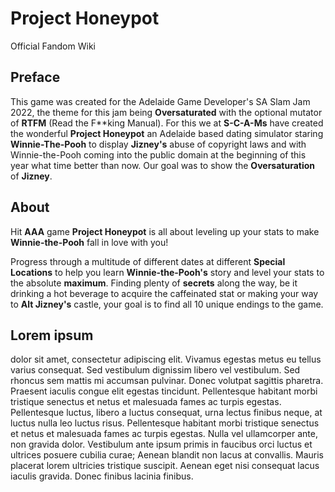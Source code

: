
# Project Honeypot

Official Fandom Wiki

## Preface ##

This game was created for the Adelaide Game Developer's SA Slam Jam 2022, the theme for this jam being **Oversaturated** with the optional mutator of **RTFM** (Read the F\*\*king Manual). For this we at **S-C-A-Ms** have created the wonderful **Project Honeypot** an Adelaide based dating simulator staring **Winnie-The-Pooh** to display **Jizney's** abuse of copyright laws and with Winnie-the-Pooh coming into the public domain at the beginning of this year what time better than now. Our goal was to show the **Oversaturation** of **Jizney**.

## About ##

Hit **AAA** game **Project Honeypot** is all about leveling up your stats to make **Winnie-the-Pooh** fall in love with you!

Progress through a multitude of different dates at different **Special Locations** to help you learn **Winnie-the-Pooh's** story and level your stats to the absolute **maximum**. Finding plenty of **secrets** along the way, be it drinking a hot beverage to acquire the caffeinated stat or making your way to **Alt Jizney's** castle, your goal is to find all 10 unique endings to the game.

## Lorem ipsum ##

dolor sit amet, consectetur adipiscing elit. Vivamus egestas metus eu tellus varius consequat. Sed vestibulum dignissim libero vel vestibulum. Sed rhoncus sem mattis mi accumsan pulvinar. Donec volutpat sagittis pharetra. Praesent iaculis congue elit egestas tincidunt. Pellentesque habitant morbi tristique senectus et netus et malesuada fames ac turpis egestas. Pellentesque luctus, libero a luctus consequat, urna lectus finibus neque, at luctus nulla leo luctus risus. Pellentesque habitant morbi tristique senectus et netus et malesuada fames ac turpis egestas. Nulla vel ullamcorper ante, non gravida dolor. Vestibulum ante ipsum primis in faucibus orci luctus et ultrices posuere cubilia curae; Aenean blandit non lacus at convallis. Mauris placerat lorem ultricies tristique suscipit. Aenean eget nisi consequat lacus iaculis gravida. Donec finibus lacinia finibus.